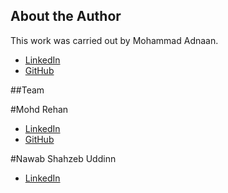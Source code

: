 ## About the Author

This work was carried out by Mohammad Adnaan.

- [LinkedIn](https://www.linkedin.com/in/mohammad-adnaan-51272024a/)
- [GitHub](https://github.com/mohd-adnaan)

##Team

#Mohd Rehan
- [LinkedIn](https://www.linkedin.com/in/mohd-rehan-3744b6194/)
- [GitHub](https://github.com/Reyan-786)

#Nawab Shahzeb Uddinn
- [LinkedIn](https://www.linkedin.com/in/nawab-shahzeb-uddin-4a2277193/)